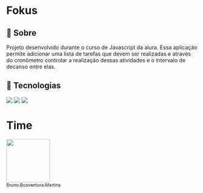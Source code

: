 <h1>Fokus</h1>

<h2>🔖 Sobre</h2>
<p>Projeto desenvolvido durante o curso de Javascript da alura. Essa aplicação permite adicionar uma lista de tarefas que devem ser realizadas e através do cronômetro controlar a realização dessas atividades e o intervalo de decanso entre elas.</p>

## 🚀 Tecnologias
<div>
  <img src="https://img.shields.io/badge/html5-%23E34F26.svg?style=for-the-badge&logo=html5&logoColor=white">
  <img src="http://img.shields.io/badge/css3-%231572B6.svg?style=for-the-badge&logo=css3&logoColor=white">
  <img src="https://img.shields.io/badge/javascript-%23323330.svg?style=for-the-badge&logo=javascript&logoColor=%23F7DF1E">
</div>

# Time
[<img loading="lazy" src="https://avatars.githubusercontent.com/u/152302844?v=4" width=115><br><sub>Bruno Boaventura Martins</sub>](https://github.com/BrunoMartins)
